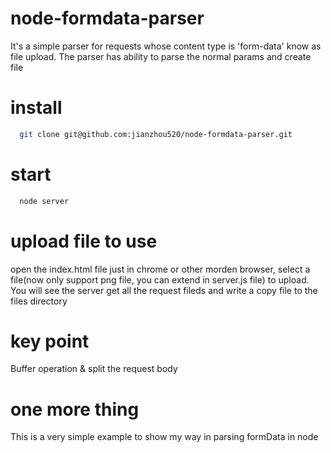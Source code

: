 # node-formdata-parser
It's a simple parser for requests whose content type is 'form-data' know as file upload. The parser has ability to parse the normal params and create file

# install
```bash
  git clone git@github.com:jianzhou520/node-formdata-parser.git
```

# start
```bash
  node server
```

# upload file to use
open the index.html file just in chrome or other morden browser, select a file(now only support png file, you can extend in server.js file) to upload. You will see the server get all the request fileds and write a copy file to the files directory

# key point
Buffer operation & split the request body

# one more thing
This is a very simple example to show my way in parsing formData in node
